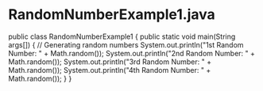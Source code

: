 # RandomNumberExample1.java
 public class RandomNumberExample1 {
    public static void main(String args[]) {
// Generating random numbers
        System.out.println("1st Random Number: " + Math.random());
        System.out.println("2nd Random Number: " + Math.random());
        System.out.println("3rd Random Number: " + Math.random());
        System.out.println("4th Random Number: " + Math.random());
    }
}
